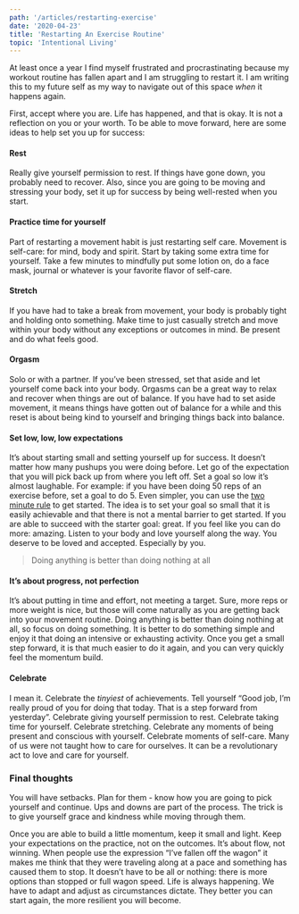 ```yaml
---
path: '/articles/restarting-exercise'
date: '2020-04-23'
title: 'Restarting An Exercise Routine'
topic: 'Intentional Living'
---
```


At least once a year I find myself frustrated and procrastinating because my workout routine has fallen apart and I am struggling to restart it.  I am writing this to my future self as my way to navigate out of this space *when* it happens again.

First, accept where you are.  Life has happened, and that is okay.  It is not a reflection on you or your worth.  To be able to move forward, here are some ideas to help set you up for success:

#### Rest
Really give yourself permission to rest.  If things have gone down, you  probably need to recover.  Also, since you are going to be moving and stressing your body, set it up for success by being well-rested when you start.

#### Practice time for yourself
Part of restarting a movement habit is just restarting self care.  Movement is self-care: for mind, body and spirit.  Start by taking some extra time for yourself.  Take a few minutes to mindfully put some lotion on, do a face mask, journal or whatever is your favorite flavor of self-care.

#### Stretch
If you have had to take a break from movement, your body is probably tight and holding onto something.  Make time to just casually stretch and move within your body without any exceptions or outcomes in mind.  Be present and do what feels good.

#### Orgasm
Solo or with a partner.  If you’ve been stressed, set that aside and let yourself come back into your body.  Orgasms can be a great way to relax and recover when things are out of balance.  If you have had to set aside movement, it means things have gotten out of balance for a while and this reset is about being kind to yourself and bringing things back into balance.

#### Set low, low, low expectations
It’s about starting small and setting yourself up for success.  It doesn’t matter how many pushups you were doing before.  Let go of the expectation that you will pick back up from where you left off.  Set a goal so low it’s almost laughable.  For example: if you have been doing 50 reps of an exercise before, set a goal to do 5.  Even simpler, you can use the [two minute rule](https://jamesclear.com/how-to-stop-procrastinating) to get started.  The idea is to set your goal so small that it is easily achievable and that there is not a mental barrier to get started.  If you are able to succeed with the starter goal: great.  If you feel like you can do more: amazing.  Listen to your body and love yourself along the way.  You deserve to be loved and accepted.  Especially by you.

> Doing anything is better than doing nothing at all

#### It’s about progress, not perfection
It’s about putting in time and effort, not meeting a target.  Sure, more reps or more weight is nice, but those will come naturally as you are getting back into your movement routine.  Doing anything is better than doing nothing at all, so focus on doing something.  It is better to do something simple and enjoy it that doing an intensive or exhausting activity.  Once you get a small step forward, it is that much easier to do it again, and you can very quickly feel the momentum build.

#### Celebrate
I mean it.  Celebrate the _tinyiest_ of achievements.  Tell yourself “Good job, I’m really proud of you for doing that today.  That is a step forward from yesterday”.  Celebrate giving yourself permission to rest.  Celebrate taking time for yourself.  Celebrate stretching.  Celebrate any moments of being present and conscious with yourself.  Celebrate moments of self-care.  Many of us were not taught how to care for ourselves.  It can be a revolutionary act to love and care for yourself.

### Final thoughts
You will have setbacks.  Plan for them - know how you are going to pick yourself and continue.  Ups and downs are part of the process.  The trick is to give yourself grace and kindness while moving through them.

Once you are able to build a little momentum, keep it small and light.  Keep your expectations on the practice, not on the outcomes.  It’s about flow, not winning.  When people use the expression “I’ve fallen off the wagon” it makes me think that they were traveling along at a pace and something has caused them to stop.  It doesn’t have to be all or nothing: there is more options than stopped or full wagon speed.  Life is always happening.  We have to adapt and adjust as circumstances dictate.  They better you can start again, the more resilient you will become.

